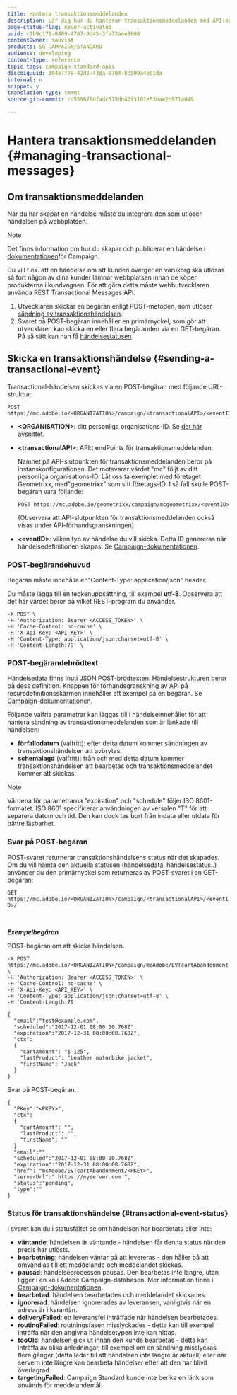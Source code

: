 ```yaml
---
title: Hantera transaktionsmeddelanden
description: Lär dig hur du hanterar transaktionsmeddelanden med API:er.
page-status-flag: never-activated
uuid: c7b9c171-0409-4707-9d45-3fa72aee8008
contentOwner: sauviat
products: SG_CAMPAIGN/STANDARD
audience: developing
content-type: reference
topic-tags: campaign-standard-apis
discoiquuid: 304e7779-42d2-430a-9704-8c599a4eb1da
internal: n
snippet: y
translation-type: tm+mt
source-git-commit: cd559678dfadc575db42f3101e53bae2b971a049

---
```



# Hantera transaktionsmeddelanden {#managing-transactional-messages}

## Om transaktionsmeddelanden

När du har skapat en händelse måste du integrera den som utlöser händelsen på webbplatsen.

>[!NOTE]
>
>Det finns information om hur du skapar och publicerar en händelse i [dokumentationen](https://helpx.adobe.com/campaign/standard/administration/using/configuring-transactional-messaging.html)för Campaign.

Du vill t.ex. att en händelse om att kunden överger en varukorg ska utlösas så fort någon av dina kunder lämnar webbplatsen innan de köper produkterna i kundvagnen. För att göra detta måste webbutvecklaren använda REST Transactional Messages API.

1. Utvecklaren skickar en begäran enligt POST-metoden, som utlöser [sändning av transaktionshändelsen](#sending-a-transactional-event).
1. Svaret på POST-begäran innehåller en primärnyckel, som gör att utvecklaren kan skicka en eller flera begäranden via en GET-begäran. På så sätt kan han få [händelsestatusen](#transactional-event-status).

## Skicka en transaktionshändelse {#sending-a-transactional-event}

Transactional-händelsen skickas via en POST-begäran med följande URL-struktur:

```
POST https://mc.adobe.io/<ORGANIZATION>/campaign/<transactionalAPI>/<eventID>
```

* **&lt;ORGANISATION>**: ditt personliga organisations-ID. Se [det här avsnittet](../../api/using/must-read.md).

* **&lt;transactionalAPI>**: API:t endPoints för transaktionsmeddelanden.

   Namnet på API-slutpunkten för transaktionsmeddelanden beror på instanskonfigurationen. Det motsvarar värdet &quot;mc&quot; följt av ditt personliga organisations-ID. Låt oss ta exemplet med företaget Geometrixx, med&quot;geometrixx&quot; som sitt företags-ID. I så fall skulle POST-begäran vara följande:

   `POST https://mc.adobe.io/geometrixx/campaign/mcgeometrixx/<eventID>`

   (Observera att API-slutpunkten för transaktionsmeddelanden också visas under API-förhandsgranskningen)

* **&lt;eventID>**: vilken typ av händelse du vill skicka. Detta ID genereras när händelsedefinitionen skapas. Se [Campaign-dokumentationen](https://helpx.adobe.com/campaign/standard/administration/using/configuring-transactional-messaging.html).

### POST-begärandehuvud

Begäran måste innehålla en&quot;Content-Type: application/json&quot; header.

Du måste lägga till en teckenuppsättning, till exempel **utf-8**. Observera att det här värdet beror på vilket REST-program du använder.

```
-X POST \
-H 'Authorization: Bearer <ACCESS_TOKEN>' \
-H 'Cache-Control: no-cache' \
-H 'X-Api-Key: <API_KEY>' \
-H 'Content-Type: application/json;charset=utf-8' \
-H 'Content-Length:79' \
```

### POST-begärandebrödtext

Händelsedata finns inuti JSON POST-brödtexten. Händelsestrukturen beror på dess definition. Knappen för förhandsgranskning av API på resursdefinitionsskärmen innehåller ett exempel på en begäran. Se [Campaign-dokumentationen](https://helpx.adobe.com/campaign/standard/administration/using/configuring-transactional-messaging.html).

Följande valfria parametrar kan läggas till i händelseinnehållet för att hantera sändning av transaktionsmeddelanden som är länkade till händelsen:

* **förfallodatum** (valfritt): efter detta datum kommer sändningen av transaktionshändelsen att avbrytas.
* **schemalagd** (valfritt): från och med detta datum kommer transaktionshändelsen att bearbetas och transaktionsmeddelandet kommer att skickas.

>[!NOTE]
>
>Värdena för parametrarna &quot;expiration&quot; och &quot;schedule&quot; följer ISO 8601-formatet. ISO 8601 specificerar användningen av versalen &quot;T&quot; för att separera datum och tid. Den kan dock tas bort från indata eller utdata för bättre läsbarhet.

### Svar på POST-begäran

POST-svaret returnerar transaktionshändelsens status när det skapades. Om du vill hämta den aktuella statusen (händelsedata, händelsestatus..) använder du den primärnyckel som returneras av POST-svaret i en GET-begäran:

`GET https://mc.adobe.io/<ORGANIZATION>/campaign/<transactionalAPI>/<eventID>/`

<br/>

***Exempelbegäran***

POST-begäran om att skicka händelsen.

```
-X POST https://mc.adobe.io/<ORGANIZATION>/campaign/mcAdobe/EVTcartAbandonment \
-H 'Authorization: Bearer <ACCESS_TOKEN>' \
-H 'Cache-Control: no-cache' \
-H 'X-Api-Key: <API_KEY>' \
-H 'Content-Type: application/json;charset=utf-8' \
-H 'Content-Length:79'

{
  "email":"test@example.com",
  "scheduled":"2017-12-01 08:00:00.768Z",
  "expiration":"2017-12-31 08:00:00.768Z",
  "ctx":
  {
    "cartAmount": "$ 125",
    "lastProduct": "Leather motorbike jacket",
    "firstName": "Jack"
  }
}
```

Svar på POST-begäran.

```
{
  "PKey":"<PKEY>",
  "ctx":
  {
    "cartAmount": "",
    "lastProduct": "",
    "firstName": ""
  }
  "email":"",
  "scheduled":"2017-12-01 08:00:00.768Z",
  "expiration":"2017-12-31 08:00:00.768Z",
  "href": "mcAdobe/EVTcartAbandonment/<PKEY>",
  "serverUrl":" https://myserver.com ",
  "status":"pending",
  "type":""
}
```

### Status för transaktionshändelse {#transactional-event-status}

I svaret kan du i statusfältet se om händelsen har bearbetats eller inte:

* **väntande**: händelsen är väntande - händelsen får denna status när den precis har utlösts.
* **bearbetning**: händelsen väntar på att levereras - den håller på att omvandlas till ett meddelande och meddelandet skickas.
* **pausad**: händelseprocessen pausas. Den bearbetas inte längre, utan ligger i en kö i Adobe Campaign-databasen. Mer information finns i [Campaign-dokumentationen](https://helpx.adobe.com/campaign/standard/channels/using/event-transactional-messages.html#unpublishing-a-transactional-message).
* **bearbetad**: händelsen bearbetades och meddelandet skickades.
* **ignorerad**: händelsen ignorerades av leveransen, vanligtvis när en adress är i karantän.
* **deliveryFailed**: ett leveransfel inträffade när händelsen bearbetades.
* **routingFailed**: routningsfasen misslyckades - detta kan till exempel inträffa när den angivna händelsetypen inte kan hittas.
* **tooOld**: händelsen gick ut innan den kunde bearbetas - detta kan inträffa av olika anledningar, till exempel om en sändning misslyckas flera gånger (detta leder till att händelsen inte längre är aktuell) eller när servern inte längre kan bearbeta händelser efter att den har blivit överlagrad.
* **targetingFailed**: Campaign Standard kunde inte berika en länk som används för meddelandemål.

